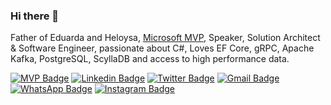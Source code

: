 ### Hi there 👋


Father of Eduarda and Heloysa, [Microsoft MVP](https://mvp.microsoft.com/en-us/PublicProfile/5003091), Speaker, Solution Architect & Software Engineer, passionate about C#, Loves EF Core, gRPC, Apache Kafka, PostgreSQL, ScyllaDB and access to high performance data.
<!--
<p align='center'>
<img src="https://visitor-badge.glitch.me/badge?page_id=ralmsdeveloper.visitor-badge">
</p>
-->
[![MVP Badge](https://img.shields.io/badge/-MVP%20Profile-blue?style=flat-square&logo=Microsoft&logoColor=white&link=https://mvp.microsoft.com/en-us/PublicProfile/5003091)](https://mvp.microsoft.com/en-us/PublicProfile/5003091)
[![Linkedin Badge](https://img.shields.io/badge/-LinkedIn-blue?style=flat-square&logo=Linkedin&logoColor=white&link=https://www.linkedin.com/in/ralmsdeveloper/)](https://www.linkedin.com/in/ralmsdeveloper/)
[![Twitter Badge](https://img.shields.io/badge/-Twitter-1ca0f1?style=flat-square&labelColor=1ca0f1&logo=twitter&logoColor=white&link=https://twitter.com/ralmsdeveloper)](https://twitter.com/ralmsdeveloper)
[![Gmail Badge](https://img.shields.io/badge/-ralms@ralms.net-c14438?style=flat-square&logo=Gmail&logoColor=white&link=mailto:ralms@ralms.net)](mailto:ralms@ralms.net) 
[![WhatsApp Badge](https://img.shields.io/badge/-WhatsApp-26B03D?style=flat-square&logo=WhatsApp&logoColor=white&link=https://api.whatsapp.com/send?phone=5579988293815)](https://api.whatsapp.com/send?phone=+5579988293815)
[![Instagram Badge](https://img.shields.io/badge/-Instagram-C13584?style=flat-square&labelColor=C13584&logo=instagram&logoColor=white&link=https://www.instagram.com/ralmsdeveloper/)](https://www.instagram.com/ralmsdeveloper/)

<!--
**ralmsdeveloper/ralmsdeveloper** is a ✨ _special_ ✨ repository because its `README.md` (this file) appears on your GitHub profile.

Here are some ideas to get you started:

- 🔭 I’m currently working on ...
- 🌱 I’m currently learning ...
- 👯 I’m looking to collaborate on ...
- 🤔 I’m looking for help with ...
- 💬 Ask me about ...
- 📫 How to reach me: ...
- 😄 Pronouns: ...
- ⚡ Fun fact: ...
-->
